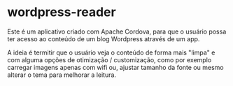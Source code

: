 wordpress-reader
================

Este é um aplicativo criado com Apache Cordova, para que o usuário possa ter acesso ao conteúdo de um blog Wordpress através de um app.

A ideia é termitir que o usuário veja o conteúdo de forma mais "limpa" e com alguma opções de otimização / customização, como por exemplo carregar imagens apenas com wifi ou, ajustar tamanho da fonte ou mesmo alterar o tema para melhorar a leitura.
